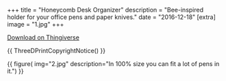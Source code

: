 +++
title = "Honeycomb Desk Organizer"
description = "Bee-inspired holder for your office pens and paper knives."
date = "2016-12-18"
[extra]
image = "1.jpg"
+++

[Download on Thingiverse](https://www.thingiverse.com/thing:1978711)

{{
    ThreeDPrintCopyrightNotice()
}}

{{
    figure(
        img="2.jpg"
        description="In 100% size you can fit a lot of pens in it.")
}}
